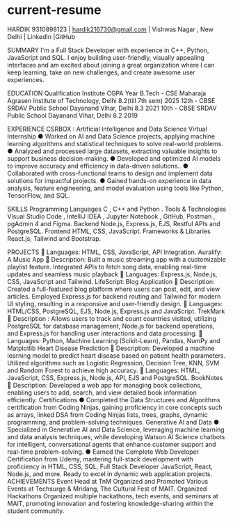# current-resume

HARDIK
9310898123 | hardik216730@gmail.com | Vishwas Nagar , New Delhi | LinkedIn |GitHub

SUMMARY
I'm a Full Stack Developer with experience in C++, Python, JavaScript and SQL. I enjoy building user-friendly, visually appealing interfaces and am excited
about joining a great organization where I can keep learning, take on new challenges, and create awesome user experiences.

EDUCATION
Qualification Institute CGPA Year
B.Tech - CSE Maharaja Agrasen Institute of Technology, Delhi 8.2(till 7th sem) 2025
12th - CBSE SRDAV Public School Dayanand Vihar, Delhi 8.3 2021
10th - CBSE SRDAV Public School Dayanand Vihar, Delhi 8.2 2019

EXPERIENCE
CSRBOX : Artificial Intelligence and Data Science Virtual Internship
● Worked on AI and Data Science projects, applying machine learning algorithms and statistical techniques to solve real-world problems.
● Analyzed and processed large datasets, extracting valuable insights to support business decision-making.
● Developed and optimized AI models to improve accuracy and efficiency in data-driven solutions..
● Collaborated with cross-functional teams to design and implement data solutions for impactful projects.
● Gained hands-on experience in data analysis, feature engineering, and model evaluation using tools like Python, TensorFlow, and SQL.

SKILLS
Programming Languages C , C++ and Python .
Tools & Technologies Visual Studio Code , IntelliJ IDEA , Jupyter Notebook , GitHub, Postman , pgAdmin 4 and Figma.
Backend Node.js, Express.js, EJS, Restful APIs and PostgreSQL.
Frontend HTML, CSS, JavaScript.
Frameworks & Libraries React.js, Tailwind and Bootstrap.

PROJECTS
 Languages: HTML, CSS, JavaScript, API Integration.
Auralify: A Music App  Description: Built a music streaming app with a customizable playlist feature. Integrated APIs to fetch song data, enabling real-time
updates and seamless music playback
 Languages: Express.js, Node.js, CSS, JavaScript and Tailwind.
LifeScript: Blog Application  Description: Created a full-featured blog platform where users can post, edit, and view articles. Employed Express.js for backend routing
and Tailwind for modern UI styling, resulting in a responsive and user-friendly design.
 Languages: HTML/CSS, PostgreSQL, EJS, Node.js, Express.js and JavaScript.
TrekMark
 Description : Allows users to track and count countries visited, utilizing PostgreSQL for database management, Node.js for backend
operations, and Express.js for handling user interactions and data processing.
 Languages: Python, Machine Learning (Scikit-Learn), Pandas, NumPy and Matplotlib
Heart Disease Prediction  Description: Developed a machine learning model to predict heart disease based on patient health parameters. Utilized algorithms such as
Logistic Regression, Decision Tree, KNN, SVM and Random Forest to achieve high accuracy.
 Languages: HTML, JavaScript, CSS, Express.js, Node.js, API, EJS and PostgreSQL.
BookNotes  Description: Developed a web app for managing book collections, enabling users to add, search, and view detailed book information
efficiently.
Certifications
● Completed the Data Structures and Algorithms certification from Coding Ninjas, gaining proficiency in core concepts such as arrays, linked
DSA from Coding Ninjas
lists, trees, graphs, dynamic programming, and problem-solving techniques.
Generative AI and Data ● Specialized in Generative AI and Data Science, leveraging machine learning and data analysis techniques, while developing Watson AI
Science chatbots for intelligent, conversational agents that enhance customer support and real-time problem-solving.
● Earned the Complete Web Developer Certification from Udemy, mastering full-stack development with proficiency in HTML, CSS, SQL,
Full Stack Developer
JavaScript, React, Node.js, and more. Ready to excel in dynamic web application projects.
ACHIEVEMENTS
Event Head at TnM Organized and Promoted Various Events at Techsurge & Mridang, The Cultural Fest of MAIT.
Organized Hackathons Organized multiple hackathons, tech events, and seminars at MAIT, promoting innovation and fostering knowledge-sharing within the student
community.
